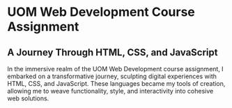 # UOM Web Development Course Assignment
## A Journey Through HTML, CSS, and JavaScript
In the immersive realm of the UOM Web Development course assignment, I embarked on a transformative journey, sculpting digital experiences with HTML, CSS, and JavaScript. These languages became my tools of creation, allowing me to weave functionality, style, and interactivity into cohesive web solutions.
